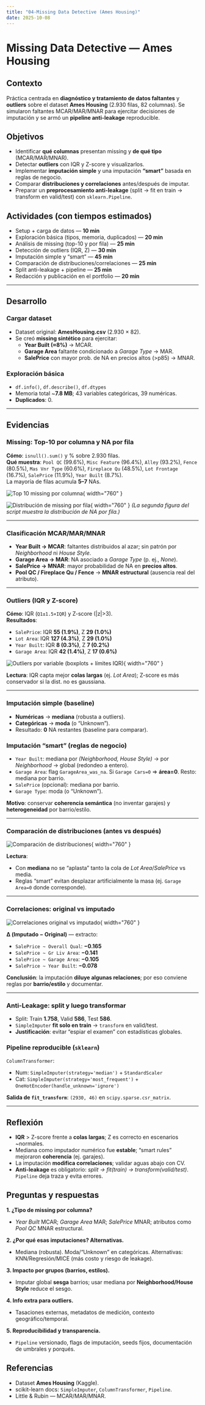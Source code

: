 ```yaml
---
title: "04-Missing Data Detective (Ames Housing)"
date: 2025-10-08
---
```


# Missing Data Detective — Ames Housing

## Contexto
Práctica centrada en **diagnóstico y tratamiento de datos faltantes** y **outliers** sobre el dataset **Ames Housing** (2.930 filas, 82 columnas). Se simularon faltantes MCAR/MAR/MNAR para ejercitar decisiones de imputación y se armó un **pipeline anti-leakage** reproducible.

## Objetivos
- Identificar **qué columnas** presentan missing y **de qué tipo** (MCAR/MAR/MNAR).
- Detectar **outliers** con IQR y Z-score y visualizarlos.
- Implementar **imputación simple** y una imputación **“smart”** basada en reglas de negocio.
- Comparar **distribuciones y correlaciones** antes/después de imputar.
- Preparar un **preprocesamiento anti-leakage** (split → fit en train → transform en valid/test) con `sklearn.Pipeline`.

## Actividades (con tiempos estimados)
- Setup + carga de datos — **10 min**  
- Exploración básica (tipos, memoria, duplicados) — **20 min**  
- Análisis de missing (top-10 y por fila) — **25 min**  
- Detección de outliers (IQR, Z) — **30 min**  
- Imputación simple y “smart” — **45 min**  
- Comparación de distribuciones/correlaciones — **25 min**  
- Split anti-leakage + pipeline — **25 min**  
- Redacción y publicación en el portfolio — **20 min**

---

## Desarrollo

### Cargar dataset
- Dataset original: **AmesHousing.csv** (2.930 × 82).
- Se creó **missing sintético** para ejercitar:
  - **Year Built (≈8%)** → MCAR.
  - **Garage Area** faltante condicionado a *Garage Type* → MAR.
  - **SalePrice** con mayor prob. de NA en precios altos (>p85) → MNAR.

### Exploración básica
- `df.info()`, `df.describe()`, `df.dtypes`  
- Memoria total ~**7.8 MB**; 43 variables categóricas, 39 numéricas.  
- **Duplicados**: 0.

---

## Evidencias

### Missing: Top-10 por columna y NA por fila
**Cómo**: `isnull().sum()` y % sobre 2.930 filas.  
**Qué muestra**: `Pool QC` (99.6%), `Misc Feature` (96.4%), `Alley` (93.2%), `Fence` (80.5%), `Mas Vnr Type` (60.6%), `Fireplace Qu` (48.5%), `Lot Frontage` (16.7%), `SalePrice` (11.9%), `Year Built` (8.7%).  
La mayoría de filas acumula **5–7** NAs.

![Top 10 missing por columna](../assets/ent4_prac5_top10_missing_por_columna.png){ width="760" }

![Distribución de missing por fila](../assets/ent4_prac5_distribucion_missing_por_fila.png){ width="760" }
*(La segunda figura del script muestra la distribución de NA por fila.)*

---

### Clasificación MCAR/MAR/MNAR
- **Year Built → MCAR**: faltantes distribuidos al azar; sin patrón por *Neighborhood* ni *House Style*.  
- **Garage Area → MAR**: NA asociado a *Garage Type* (p. ej., *None*).  
- **SalePrice → MNAR**: mayor probabilidad de NA en **precios altos**.  
- **Pool QC / Fireplace Qu / Fence** → **MNAR estructural** (ausencia real del atributo).

---

### Outliers (IQR y Z-score)
**Cómo**: IQR (`Q1±1.5×IQR`) y Z-score (|z|>3).  
**Resultados**:
- `SalePrice`: IQR **55 (1.9%)**, Z **29 (1.0%)**  
- `Lot Area`: IQR **127 (4.3%)**, Z **29 (1.0%)**  
- `Year Built`: IQR **8 (0.3%)**, Z **7 (0.2%)**  
- `Garage Area`: IQR **42 (1.4%)**, Z **17 (0.6%)**

![Outliers por variable (boxplots + límites IQR)](../assets/ent4_prac5_outliers_en_variables.png){ width="760" }

**Lectura**: IQR capta mejor **colas largas** (ej. *Lot Area*); Z-score es más conservador si la dist. no es gaussiana.

---

### Imputación simple (baseline)
- **Numéricas** → **mediana** (robusta a outliers).  
- **Categóricas** → **moda** (o “Unknown”).  
- Resultado: **0** NA restantes (baseline para comparar).

### Imputación “smart” (reglas de negocio)
- `Year Built`: mediana por *(Neighborhood, House Style)* → por *Neighborhood* → global (redondeo a entero).  
- `Garage Area`: flag `GarageArea_was_na`. Si `Garage Cars=0` ⇒ **área=0**. Resto: mediana por barrio.  
- `SalePrice` (opcional): mediana por barrio.  
- `Garage Type`: moda (o “Unknown”).  

**Motivo**: conservar **coherencia semántica** (no inventar garajes) y **heterogeneidad** por barrio/estilo.

---

### Comparación de distribuciones (antes vs después)
![Comparación de distribuciones](../assets/ent4_prac5_distribuciones_variables.png){ width="760" }

**Lectura**:
- Con **mediana** no se “aplasta” tanto la cola de *Lot Area*/*SalePrice* vs media.  
- Reglas “smart” evitan desplazar artificialmente la masa (ej. `Garage Area=0` donde corresponde).

---

### Correlaciones: original vs imputado
![Correlaciones original vs imputado](../assets/ent4_prac5_matrices_correlacion.png){ width="760" }

**Δ (Imputado − Original)** — extracto:
- `SalePrice ~ Overall Qual`: **−0.165**  
- `SalePrice ~ Gr Liv Area`: **−0.141**  
- `SalePrice ~ Garage Area`: **−0.105**  
- `SalePrice ~ Year Built`: **−0.078**  

**Conclusión**: la imputación **diluye algunas relaciones**; por eso conviene reglas por **barrio/estilo** y documentar.

---

### Anti-Leakage: split y luego transformar
- Split: Train **1.758**, Valid **586**, Test **586**.  
- `SimpleImputer` **fit solo en train** → `transform` en valid/test.  
- **Justificación**: evitar “espiar el examen” con estadísticas globales.

### Pipeline reproducible (`sklearn`)
`ColumnTransformer`:
- Num: `SimpleImputer(strategy='median')` + `StandardScaler`  
- Cat: `SimpleImputer(strategy='most_frequent')` + `OneHotEncoder(handle_unknown='ignore')`

**Salida de `fit_transform`**: `(2930, 46)` en `scipy.sparse.csr_matrix`.

---

## Reflexión
- **IQR** > Z-score frente a **colas largas**; Z es correcto en escenarios ~normales.  
- Mediana como imputador numérico fue **estable**; “smart rules” mejoraron **coherencia** (ej. garajes).  
- La imputación **modifica correlaciones**; validar aguas abajo con CV.  
- **Anti-leakage** es obligatorio: *split → fit(train) → transform(valid/test)*. `Pipeline` deja traza y evita errores.

## Preguntas y respuestas

**1. ¿Tipo de missing por columna?**  
- *Year Built* MCAR; *Garage Area* MAR; *SalePrice* MNAR; atributos como *Pool QC* MNAR estructural.

**2. ¿Por qué esas imputaciones? Alternativas.**  
- Mediana (robusta). Moda/“Unknown” en categóricas. Alternativas: KNN/Regresión/MICE (más costo y riesgo de leakage).

**3. Impacto por grupos (barrios, estilos).**  
- Imputar global **sesga** barrios; usar mediana por **Neighborhood/House Style** reduce el sesgo.

**4. Info extra para outliers.**  
- Tasaciones externas, metadatos de medición, contexto geográfico/temporal.

**5. Reproducibilidad y transparencia.**  
- `Pipeline` versionado, flags de imputación, seeds fijos, documentación de umbrales y porqués.

## Referencias
- Dataset **Ames Housing** (Kaggle).  
- scikit-learn docs: `SimpleImputer`, `ColumnTransformer`, `Pipeline`.  
- Little & Rubin — MCAR/MAR/MNAR.
